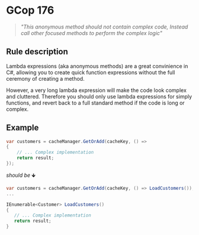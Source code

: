 ﻿# GCop 176

> *"This anonymous method should not contain complex code, Instead call other focused methods to perform the complex logic"*

## Rule description

Lambda expressions (aka anonymous methods) are a great convinience in C#, allowing you to create quick function expressions without the full ceremony of creating a method.

However, a very long lambda expression will make the code look complex and cluttered. Therefore you should only use lambda expressions for simply functions, and revert back to a full standard method if the code is long or complex.


## Example

```csharp
var customers = cacheManager.GetOrAdd(cacheKey, () =>
{
    // ... Complex implementation
    return result;
});
```

*should be* 🡻

```csharp
var customers = cacheManager.GetOrAdd(cacheKey, () => LoadCustomers());
...

IEnumerable<Customer> LoadCustomers()
{
   // ... Complex implementation
   return result;
}

```
